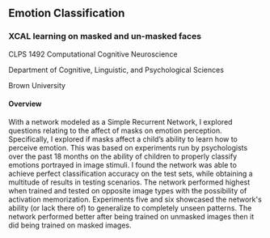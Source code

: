 ## Emotion Classification
### XCAL learning on masked and un-masked faces


CLPS 1492 Computational Cognitive Neuroscience

Department of Cognitive, Linguistic, and Psychological Sciences

Brown University


#### Overview
With a network modeled as a Simple Recurrent Network, I explored questions relating to the affect of masks on emotion perception. Specifically, I explored if masks affect a child’s ability to learn how to perceive emotion. This was based on experiments run by psychologists over the past 18 months on the ability of children to properly classify emotions portrayed in image stimuli. I found the network was able to achieve perfect classification accuracy on the test sets, while obtaining a multitude of results in testing scenarios. The network performed highest when trained and tested on opposite image types with the possibility of activation memorization. Experiments five and six showcased the network's ability (or lack there of) to generalize to completely unseen patterns. The network performed better after being trained on unmasked images then it did being trained on masked images. 
